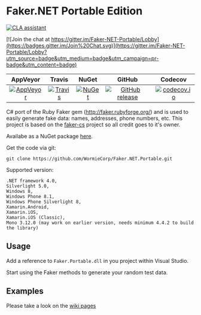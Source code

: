 Faker.NET Portable Edition
=====

[![CLA assistant](https://cla-assistant.io/readme/badge/WormieCorp/Faker.NET.Portable)](https://cla-assistant.io/WormieCorp/Faker.NET.Portable)

[![Join the chat at https://gitter.im/Faker-NET-Portable/Lobby](https://badges.gitter.im/Join%20Chat.svg)](https://gitter.im/Faker-NET-Portable/Lobby?utm_source=badge&utm_medium=badge&utm_campaign=pr-badge&utm_content=badge)

| AppVeyor | Travis | NuGet | GitHub | Codecov |
| :------: | :----: | :---: | :----: | :-----: |
| <a href="https://ci.appveyor.com/project/AdmiringWorm/faker-cs" target="_blank">![AppVeyor](https://img.shields.io/appveyor/ci/AdmiringWorm/faker-cs.svg)</a> | <a href="https://travis-ci.org/WormieCorp/Faker.NET.Portable" target="_blank"> ![Travis](https://img.shields.io/travis/WormieCorp/Faker.NET.Portable.svg)</a> | <a href="https://www.nuget.org/packages/Faker.Net.Portable" target="_blank">![NuGet](https://img.shields.io/nuget/v/Faker.Net.Portable.svg)</a> | [![GitHub release](https://img.shields.io/github/release/WormieCorp/Faker.NET.Portable.svg)](https://github.com/WormieCorp/Faker.NET.Portable/releases) | <a href="https://codecov.io/github/WormieCorp/Faker.NET.Portable">![codecov.io](https://codecov.io/github/WormieCorp/Faker.NET.Portable/coverage.svg)</a>


C# port of the Ruby Faker gem (http://faker.rubyforge.org/) and is used to easily generate fake data:
names, addresses, phone numbers, etc.
This project is based on the [faker-cs](https://github.com/slashdotdash/faker-cs) project so all credit goes to it's owner.

Availabe as a NuGet package <a href="https://nuget.org/packages/Faker.Net.Portable" target="_blank">here</a>.

Get the code via git:

    git clone https://github.com/WormieCorp/Faker.NET.Portable.git

Supported version:


    .NET framework 4.0,
    Silverlight 5.0,
    Windows 8,
    Windows Phone 8.1,
    Windows Phone Silverlight 8,
    Xamarin.Android,
    Xamarin.iOS,
    Xamarin.iOS (Classic),
    Mono 3.12.0 (may work on earlier version, needs minimum 4.4.2 to build the library)

## Usage

Add a reference to `Faker.Portable.dll` in you project within Visual Studio.

Start using the Faker methods to generate your random test data.

## Examples
Please take a look on the [wiki pages](https://github.com/WormieCorp/Faker.NET.Portable/wiki#examples)

